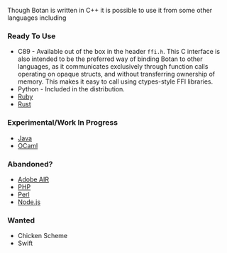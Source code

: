 Though Botan is written in C++ it is possible to use it from some other languages including

### Ready To Use

* C89 - Available out of the box in the header `ffi.h`. This C interface is also intended to be the preferred way of binding Botan to other languages, as it communicates exclusively through function calls operating on opaque structs, and without transferring ownership of memory. This makes it easy to call using ctypes-style FFI libraries.
* Python - Included in the distribution.
* [Ruby](https://github.com/riboseinc/ruby-botan)
* [Rust](https://crates.io/crates/botan)

### Experimental/Work In Progress
* [Java](https://github.com/yaziza/botanj)
* [OCaml](https://github.com/randombit/botan-ocaml)

### Abandoned?
* [Adobe AIR](https://github.com/vpmedia/botan-crypto-ane)
* [PHP](https://github.com/kisscool-fr/php_botan)
* [Perl](https://github.com/randombit/botan/tree/9474deacd67433908dec38a409892a334aab679d/src/contrib/perl-xs)
* [Node.js](https://github.com/justinfreitag/node-botan)

### Wanted
* Chicken Scheme
* Swift